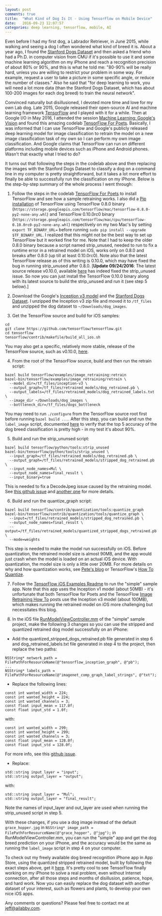 ```yaml
---
layout: post
comments: true
title:  "What Kind of Dog Is It - Using TensorFlow on Mobile Device"
date:   2016-09-23 12:07:57
categories: deep learning, tensorflow, mobile, AI
---
```


Even before I had my first dog, a Labrador Retriever, in June 2015, while walking and seeing a dog I often wondered what kind of breed it is. About a year ago, I found the [Stanford Dogs Dataset](http://vision.stanford.edu/aditya86/ImageNetDogs/) and then asked a friend who had a Ph.D. in computer vision from CMU if it's possible to use it and some machine learning algorithm on my iPhone and reach a recognition precision of about 80% or 90%, and this is what he told me: "80-90% will be really hard, unless you are willing to restrict your problem in some way. For example, request a user to take a picture in some specific angle, or reduce the number of classes." Also he said that "for deep learning to work, you will need a lot more data (than the Stanford Dogs Dataset, which has about 100-200 images for each dog breed) to train the neural network".

Convinced naturally but disillusioned, I devoted more time and love for my own Lab dog. Late 2015, Google released their open-source AI and machine learning framework [TensorFlow](https://www.tensorflow.org) and I played with it for a while. Then at Google I/O in May 2016, I attended the session [Machine Learning: Google's Vision](https://www.youtube.com/watch?v=Rnm83GqgqPE) and found this amazing codelab [TensorFlow For Poets](https://codelabs.developers.google.com/codelabs/tensorflow-for-poets). Basically, I was informed that I can use TensorFlow and Google's publicly released deep learning model for image classification to retrain the model on a new image classification task of my own so I can perform my own image classification. And Google claims that TensorFlow can run on different platforms including mobile devices such as iPhone and Android phones. Wasn't that exactly what I tried to do?

It turns out that following the steps in the codelab above and then replacing the images with the Stanford Dogs Dataset to classify a dog on a command line in my computer is pretty straightforward, but it takes a lot more effort to finally be able to successfully run the classification on my iPhone. Below is the step-by-step summary of the whole process I went through:

1. Follow the steps in the codelab [TensorFlow For Poets](https://codelabs.developers.google.com/codelabs/tensorflow-for-poets) to install TensorFlow and see how a sample retraining works. I also did a [Pip installation](https://www.tensorflow.org/versions/r0.10/get_started/os_setup.html#pip-installation) of TensorFlow using TensorFlow 0.8.0 binary (`https://storage.googleapis.com/tensorflow/mac/tensorflow-0.8.0-py2-none-any.whl`) and TensorFlow 0.10.0rc0 binary (`https://storage.googleapis.com/tensorflow/mac/cpu/tensorflow-0.10.0rc0-py2-none-any.whl`) respectively on my two Mac's by setting `export TF_BINARY_URL=` before running `sudo pip install --upgrade  $TF_BINARY_URL`. I realized that this might not be the best way to set up TensorFlow but it worked fine for me. Note that I had to keep the older 0.8.0 binary because a script named strip_unused, needed to run to fix a runtime error in a retrained model on iOS, works only on 0.8.0 and breaks after 0.8.0 (up till at least 0.10.0rc0). Note also that the latest TensorFlow release as of this writing is 0.10.0, which may have fixed the bug in running strip_unused after 0.8.0. [**Update 09/24/2016**: The latest source release v0.10.0, available [here](https://github.com/tensorflow/tensorflow/releases) has indeed fixed the strip_unused issue. So now you can just install the TensorFlow 0.10.0 binary along with its latest source to build the strip_unused and run it (see step 5 below).]

2. Download the Google's [Inception v3 model](https://storage.googleapis.com/download.tensorflow.org/models/inception_dec_2015.zip) and the [Stanford Dogs Dataset](http://vision.stanford.edu/aditya86/ImageNetDogs/). I unzipped the Inception v3 zip file and moved it to `/tf_files` and unzipped the dog dataset to `~/Downloads/dog_images`.

3. Get the TensorFlow source and build for iOS samples:
```
cd
git clone https://github.com/tensorflow/tensorflow.git
cd tensorflow
tensorflow/contrib/makefile/build_all_ios.sh
```
You may also get a specific, relatively more stable, release of the TensorFlow source, such as v0.10.0,  [here](https://github.com/tensorflow/tensorflow/releases).

4. From the root of the TensorFlow source, build and then run the retrain script:
```
bazel build tensorflow/examples/image_retraining:retrain
bazel-bin/tensorflow/examples/image_retraining/retrain \
  --model_dir=/tf_files/inception-v3 \
  --output_graph=/tf_files/retrained_models/dog_retrained.pb \
  --output_labels=/tf_files/retrained_models/dog_retrained_labels.txt \
  --image_dir ~/Downloads/dog_images \
  --bottleneck_dir=/tf_files/dogs_bottleneck
```
You may need to run `./configure` from the TensorFlow source root first before running `bazel build ...`. After this step, you can build and run the `label_image` script, documented [here](https://www.tensorflow.org/versions/r0.10/how_tos/image_retraining/index.html) to verify that the top 5 accuracy of the dog breed classification is pretty high - in my test it's about 90%.

5. Build and run the strip_ununsed script:
```
bazel build tensorflow/python/tools:strip_unused
bazel-bin/tensorflow/python/tools/strip_unused \
  --input_graph=/tf_files/retrained_models/dog_retrained.pb \
  --output_graph=/tf_files/retrained_models/stripped_dog_retrained.pb \
  --input_node_names=Mul \
  --output_node_names=final_result \
  --input_binary=true
```
This is needed to fix a DecodeJpeg issue caused by the retraining model. See [this github issue](https://github.com/tensorflow/tensorflow/issues/2883) and [another one](https://github.com/tensorflow/tensorflow/issues/3480) for more details.

6. Build and run the quantize_graph script:
```
bazel build tensorflow/contrib/quantization/tools:quantize_graph
bazel-bin/tensorflow/contrib/quantization/tools/quantize_graph \    
  --input=/tf_files/retrained_models/stripped_dog_retrained.pb \
  --output_node_names=final_result \
  --output=/tf_files/retrained_models/quantized_stripped_dogs_retrained.pb \
  --mode=weights
```
This step is needed to make the model run successfully on iOS. Before quantization, the retrained model size is almost 90MB, and the app would just crash when the model is loaded on an actual iOS device. With quantization, the model size is only a little over 20MB. For more details on why and how quantization works, see [Pete's blog](https://petewarden.com/2016/05/03/how-to-quantize-neural-networks-with-tensorflow/) or TensorFlow's [How To Quantize](https://www.tensorflow.org/versions/r0.10/how_tos/quantization/index.html).


7. Follow the [TensorFlow iOS Examples Readme](https://github.com/tensorflow/tensorflow/tree/master/tensorflow/contrib/ios_examples) to run the "simple" sample app. Note that this app uses the Inception v1 model (about 50MB) - it's unfortunate that both TensorFlow for Poets and the TensorFlow [Image Retraining How To](https://www.tensorflow.org/versions/r0.10/how_tos/image_retraining/index.html) posts use the Inception v3 model (about 100MB), which makes running the retrained model on iOS more challenging but necessitates this blog.

8. In the iOS file [RunModelViewController.mm](https://github.com/tensorflow/tensorflow/blob/master/tensorflow/contrib/ios_examples/simple/RunModelViewController.mm) of the "simple" sample project, make the following 3 changes so you can use the stripped and quantized retrained dog model successfully on an iPhone:
* Add the quantized_stripped_dogs_retrained.pb file generated in step 6 and dog_retrained_labels.txt file generated in step 4 to the project, then replace the two paths:
```
NSString* network_path = FilePathForResourceName(@"tensorflow_inception_graph", @"pb");
...
NSString* labels_path = FilePathForResourceName(@"imagenet_comp_graph_label_strings", @"txt");
```
* Replace the following lines:
```
const int wanted_width = 224;
const int wanted_height = 224;  
const int wanted_channels = 3;  
const float input_mean = 117.0f;  
const float input_std = 1.0f;  
```
with:
```
const int wanted_width = 299;  
const int wanted_height = 299;  
const int wanted_channels = 3;  
const float input_mean = 128.0f;  
const float input_std = 128.0f;  
```
For more info, see this [github issue](https://github.com/tensorflow/tensorflow/issues/2883).
* Replace:
```
std::string input_layer = "input";
std::string output_layer = "output";
```
with:
```
std::string input_layer = "Mul";
std::string output_layer = "final_result";
```
Note the names of input_layer and out_layer are used when running the strip_unused script in step 5.

With these changes, if you use a dog image instead of the default `grace_hopper.jpg` in `NSString* image_path = FilePathForResourceName(@"grace_hopper", @"jpg");` in RunModelViewController.mm, you can run the "simple" app and get the dog breed prediction on your iPhone, and the accuracy would be the same as running the `label_image` script in step 4 on your computer.

To check out my freely available dog breed recognition iPhone app in App Store, using the quantized stripped retrained model, built by following the exact steps above, get it [here](https://itunes.apple.com/us/app/dog-breeds-recognition-powered/id1150923794?mt=8). It's pretty cool to see TensorFlow finally working on my iPhone to solve a real problem, even without Internet connection, after all those steps and months of disillusion, patience, hope, and hard work. Now you can easily replace the dog dataset with another dataset of your interest, such as flowers and plants, to develop your own nice iOS apps.

Any comments or questions? Please feel free to contact me at jeff@ailabby.com.
